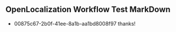 ## OpenLocalization Workflow Test MarkDown
* 00875c67-2b0f-41ee-8a1b-aa1bd8008f97 thanks!

<!--HONumber=Aug16_HO4-->


